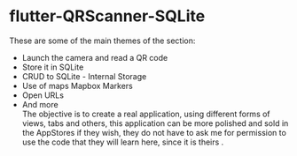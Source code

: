 # flutter-QRScanner-SQLite
These are some of the main themes of the section:  
 *  Launch the camera and read a QR code  
 *  Store it in SQLite  
 *  CRUD to SQLite - Internal Storage  
 *  Use of maps  Mapbox  Markers  
 *  Open URLs  
 *  And more  
The objective is to create a real application, using different forms of views, 
tabs and others, this application can be more polished and sold in the AppStores if they wish, 
they do not have to ask me for permission to use the code that they will learn here, since it is theirs .
